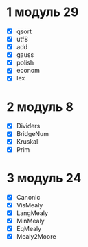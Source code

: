 # 1 модуль 29
- [X] qsort
- [X] utf8
- [X] add
- [X] gauss
- [X] polish
- [X] econom
- [X] lex

# 2 модуль 8
- [X] Dividers
- [X] BridgeNum
- [X] Kruskal
- [X] Prim

# 3 модуль 24
- [X] Canonic
- [X] VisMealy
- [X] LangMealy
- [X] MinMealy
- [X] EqMealy
- [X] Mealy2Moore
